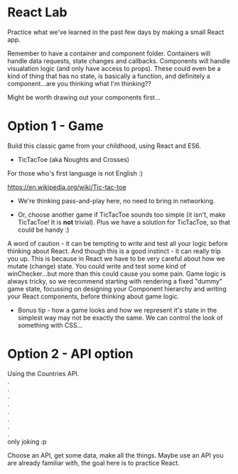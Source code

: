# React Lab

Practice what we've learned in the past few days by making a small React app. 

Remember to have a container and component folder. Containers will handle data requests, state changes and callbacks. Components will handle visualation logic (and only have access to props). These could even be a kind of thing that has no state, is basically a function, and definitely a component...are you thinking what I'm thinking??

Might be worth drawing out your components first...

# Option 1 - Game

Build this classic game from your childhood, using React and ES6.

- TicTacToe (aka Noughts and Crosses)

For those who's first language is not English :)

https://en.wikipedia.org/wiki/Tic-tac-toe

- We're thinking pass-and-play here, no need to bring in networking.

- Or, choose another game if TicTacToe sounds too simple (it isn't, make TicTacToe! It is **not** trivial). Plus we have a solution for TicTacToe, so that could be handy :)

A word of caution - it can be tempting to write and test all your logic before thinking about React. And though this is a good instinct - it can really trip you up. This is because in React we have to be very careful about how we mutate (change) state. You could write and test some kind of winChecker...but more than this could cause you some pain. Game logic is always tricky, so we recommend starting with rendering a fixed "dummy" game state, focussing on designing your Component hierarchy and writing your React components, before thinking about game logic.

- Bonus tip - how a game looks and how we represent it's state in the simplest way may not be exactly the same. We can control the look of something with CSS...

# Option 2 - API option

Using the Countries API.  
.  
.  
.  
.  
.  
.  
.  
.  
only joking :p

Choose an API, get some data, make all the things. Maybe use an API you are already familiar with, the goal here is to practice React.





